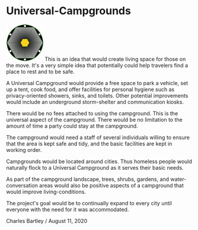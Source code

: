 # Universal-Campgrounds

![Universal Campground](UC.png) This is an idea that would create living space for those on the move. It's a very simple idea that potentially could help travelers find a place to rest and to be safe.

A Universal Campground would provide a free space to park a vehicle, set up a tent, cook food, and offer facilities for personal hygiene such as privacy-oriented showers, sinks, and toilets. Other potential improvements would include an underground storm-shelter and communication kiosks.

There would be no fees attached to using the campground. This is the universal aspect of the campground. There would be no limitation to the amount of time a party could stay at the campground.

The campground would need a staff of several individuals willing to ensure that the area is kept safe and tidy, and the basic facilities are kept in working order.

Campgrounds would be located around cities. Thus homeless people would naturally flock to a Universal Campground as it serves their basic needs.

As part of the campground landscape, trees, shrubs, gardens, and water-conversation areas would also be positive aspects of a campground that would improve living-conditions.

The project's goal would be to continually expand to every city until everyone with the need for it was accommodated.

Charles Bartley / August 11, 2020
